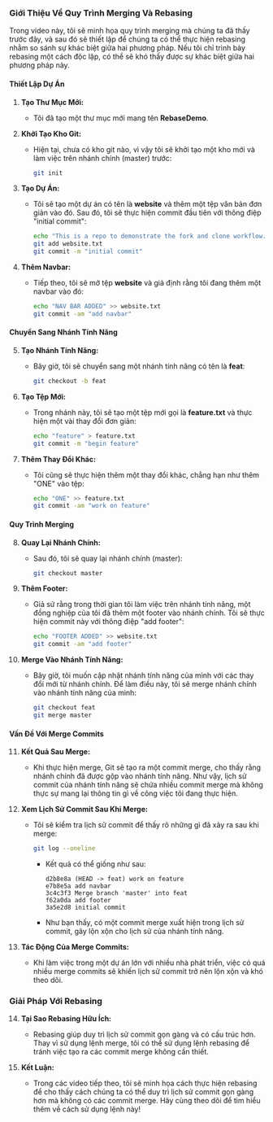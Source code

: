### Giới Thiệu Về Quy Trình Merging Và Rebasing

Trong video này, tôi sẽ minh họa quy trình merging mà chúng ta đã thấy trước đây, và sau đó sẽ thiết lập để chúng ta có thể thực hiện rebasing nhằm so sánh sự khác biệt giữa hai phương pháp. Nếu tôi chỉ trình bày rebasing một cách độc lập, có thể sẽ khó thấy được sự khác biệt giữa hai phương pháp này.

#### **Thiết Lập Dự Án**

1. **Tạo Thư Mục Mới:**
   - Tôi đã tạo một thư mục mới mang tên **RebaseDemo**.

2. **Khởi Tạo Kho Git:**
   - Hiện tại, chưa có kho git nào, vì vậy tôi sẽ khởi tạo một kho mới và làm việc trên nhánh chính (master) trước:
     ```bash
     git init
     ```

3. **Tạo Dự Án:**
   - Tôi sẽ tạo một dự án có tên là **website** và thêm một tệp văn bản đơn giản vào đó. Sau đó, tôi sẽ thực hiện commit đầu tiên với thông điệp "initial commit":
     ```bash
     echo "This is a repo to demonstrate the fork and clone workflow." > website.txt
     git add website.txt
     git commit -m "initial commit"
     ```

4. **Thêm Navbar:**
   - Tiếp theo, tôi sẽ mở tệp **website** và giả định rằng tôi đang thêm một navbar vào đó:
     ```bash
     echo "NAV BAR ADDED" >> website.txt
     git commit -am "add navbar"
     ```

#### **Chuyển Sang Nhánh Tính Năng**

5. **Tạo Nhánh Tính Năng:**
   - Bây giờ, tôi sẽ chuyển sang một nhánh tính năng có tên là **feat**:
     ```bash
     git checkout -b feat
     ```

6. **Tạo Tệp Mới:**
   - Trong nhánh này, tôi sẽ tạo một tệp mới gọi là **feature.txt** và thực hiện một vài thay đổi đơn giản:
     ```bash
     echo "feature" > feature.txt
     git commit -m "begin feature"
     ```

7. **Thêm Thay Đổi Khác:**
   - Tôi cũng sẽ thực hiện thêm một thay đổi khác, chẳng hạn như thêm "ONE" vào tệp:
     ```bash
     echo "ONE" >> feature.txt
     git commit -am "work on feature"
     ```

#### **Quy Trình Merging**

8. **Quay Lại Nhánh Chính:**
   - Sau đó, tôi sẽ quay lại nhánh chính (master):
     ```bash
     git checkout master
     ```

9. **Thêm Footer:**
   - Giả sử rằng trong thời gian tôi làm việc trên nhánh tính năng, một đồng nghiệp của tôi đã thêm một footer vào nhánh chính. Tôi sẽ thực hiện commit này với thông điệp "add footer":
     ```bash
     echo "FOOTER ADDED" >> website.txt
     git commit -am "add footer"
     ```

10. **Merge Vào Nhánh Tính Năng:**
    - Bây giờ, tôi muốn cập nhật nhánh tính năng của mình với các thay đổi mới từ nhánh chính. Để làm điều này, tôi sẽ merge nhánh chính vào nhánh tính năng của mình:
      ```bash
      git checkout feat
      git merge master
      ```

#### **Vấn Đề Với Merge Commits**

11. **Kết Quả Sau Merge:**
    - Khi thực hiện merge, Git sẽ tạo ra một commit merge, cho thấy rằng nhánh chính đã được gộp vào nhánh tính năng. Như vậy, lịch sử commit của nhánh tính năng sẽ chứa nhiều commit merge mà không thực sự mang lại thông tin gì về công việc tôi đang thực hiện.

12. **Xem Lịch Sử Commit Sau Khi Merge:**
    - Tôi sẽ kiểm tra lịch sử commit để thấy rõ những gì đã xảy ra sau khi merge:
      ```bash
      git log --oneline
      ```
      - Kết quả có thể giống như sau:
        ```
        d2b8e8a (HEAD -> feat) work on feature
        e7b8e5a add navbar
        3c4c3f3 Merge branch 'master' into feat
        f62a0da add footer
        3a5e2d8 initial commit
        ```
      - Như bạn thấy, có một commit merge xuất hiện trong lịch sử commit, gây lộn xộn cho lịch sử của nhánh tính năng.

13. **Tác Động Của Merge Commits:**
    - Khi làm việc trong một dự án lớn với nhiều nhà phát triển, việc có quá nhiều merge commits sẽ khiến lịch sử commit trở nên lộn xộn và khó theo dõi.

### **Giải Pháp Với Rebasing**

14. **Tại Sao Rebasing Hữu Ích:**
    - Rebasing giúp duy trì lịch sử commit gọn gàng và có cấu trúc hơn. Thay vì sử dụng lệnh merge, tôi có thể sử dụng lệnh rebasing để tránh việc tạo ra các commit merge không cần thiết.

15. **Kết Luận:**
    - Trong các video tiếp theo, tôi sẽ minh họa cách thực hiện rebasing để cho thấy cách chúng ta có thể duy trì lịch sử commit gọn gàng hơn mà không có các commit merge. Hãy cùng theo dõi để tìm hiểu thêm về cách sử dụng lệnh này!
